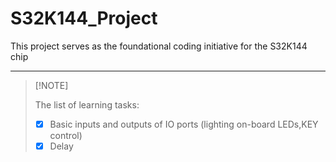 # S32K144_Project
This project serves as the foundational coding initiative for the S32K144 chip

------

>   [!NOTE]
>
>   The list of learning tasks:
>
>   - [x] Basic inputs and outputs of IO ports (lighting on-board LEDs,KEY control)
>   - [x] Delay


